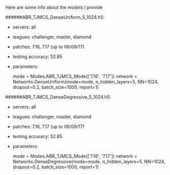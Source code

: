 Here are some info about the models I provide

######ABR_TJMCS_DenseUniform_5_1024.h5: 
- servers: all
- leagues: challenger, master, diamond
- patches: 7.16, 7.17 (up to 06/09/17)
- testing accuracy: 52.85
- parameters:


    mode = Modes.ABR_TJMCS_Mode(['7.16', '7.17'])
    network = Networks.DenseUniform(mode=mode, n_hidden_layers=5, NN=1024, dropout=0.2, batch_size=1000, report=1)

######ABR_TJMCS_DenseDegressive_5_1024.h5: 
- servers: all
- leagues: challenger, master, diamond
- patches: 7.16, 7.17 (up to 06/09/17)
- testing accuracy: 52.85
- parameters:


    mode = Modes.ABR_TJMCS_Mode(['7.16', '7.17'])
    network = Networks.DenseDegressive(mode=mode, n_hidden_layers=5, NN=1024, dropout=0.2, batch_size=1000, report=1)
